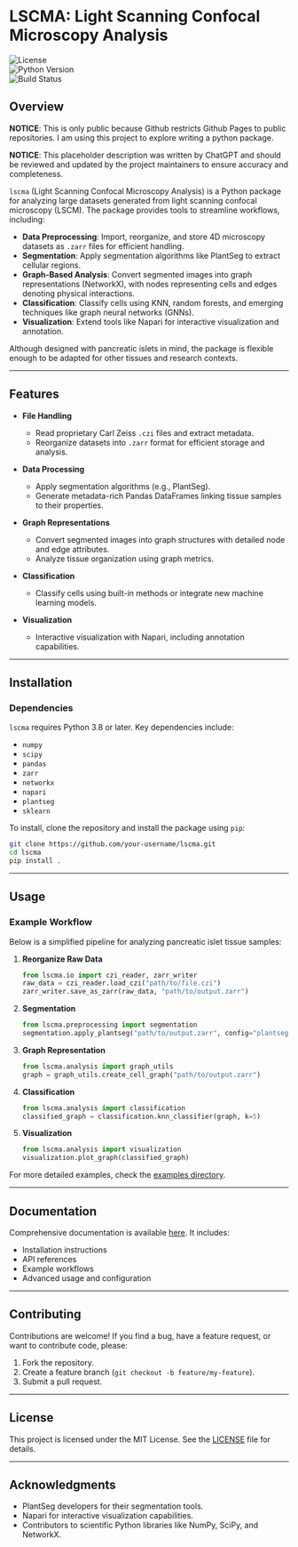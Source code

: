 # **LSCMA: Light Scanning Confocal Microscopy Analysis**

![License](https://img.shields.io/badge/license-MIT-green)  
![Python Version](https://img.shields.io/badge/python-3.8%2B-blue)  
![Build Status](https://img.shields.io/badge/build-passing-brightgreen)

## **Overview**

**NOTICE**: This is only public because Github restricts Github Pages to public repositories. I am using this project to explore writing a python package.

**NOTICE**: This placeholder description was written by ChatGPT and should be reviewed and updated by the project maintainers to ensure accuracy and completeness.

`lscma` (Light Scanning Confocal Microscopy Analysis) is a Python package for analyzing large datasets generated from light scanning confocal microscopy (LSCM). The package provides tools to streamline workflows, including:

- **Data Preprocessing**: Import, reorganize, and store 4D microscopy datasets as `.zarr` files for efficient handling.
- **Segmentation**: Apply segmentation algorithms like PlantSeg to extract cellular regions.
- **Graph-Based Analysis**: Convert segmented images into graph representations (NetworkX), with nodes representing cells and edges denoting physical interactions.
- **Classification**: Classify cells using KNN, random forests, and emerging techniques like graph neural networks (GNNs).
- **Visualization**: Extend tools like Napari for interactive visualization and annotation.

Although designed with pancreatic islets in mind, the package is flexible enough to be adapted for other tissues and research contexts.

---

## **Features**

- **File Handling**
  - Read proprietary Carl Zeiss `.czi` files and extract metadata.
  - Reorganize datasets into `.zarr` format for efficient storage and analysis.

- **Data Processing**
  - Apply segmentation algorithms (e.g., PlantSeg).
  - Generate metadata-rich Pandas DataFrames linking tissue samples to their properties.

- **Graph Representations**
  - Convert segmented images into graph structures with detailed node and edge attributes.
  - Analyze tissue organization using graph metrics.

- **Classification**
  - Classify cells using built-in methods or integrate new machine learning models.

- **Visualization**
  - Interactive visualization with Napari, including annotation capabilities.

---

## **Installation**

### **Dependencies**
`lscma` requires Python 3.8 or later. Key dependencies include:
- `numpy`
- `scipy`
- `pandas`
- `zarr`
- `networkx`
- `napari`
- `plantseg`
- `sklearn`

To install, clone the repository and install the package using `pip`:

```bash
git clone https://github.com/your-username/lscma.git
cd lscma
pip install .
```

---

## **Usage**

### **Example Workflow**

Below is a simplified pipeline for analyzing pancreatic islet tissue samples:

1. **Reorganize Raw Data**
   ```python
   from lscma.io import czi_reader, zarr_writer
   raw_data = czi_reader.load_czi("path/to/file.czi")
   zarr_writer.save_as_zarr(raw_data, "path/to/output.zarr")
   ```

2. **Segmentation**
   ```python
   from lscma.preprocessing import segmentation
   segmentation.apply_plantseg("path/to/output.zarr", config="plantseg_config.json")
   ```

3. **Graph Representation**
   ```python
   from lscma.analysis import graph_utils
   graph = graph_utils.create_cell_graph("path/to/output.zarr")
   ```

4. **Classification**
   ```python
   from lscma.analysis import classification
   classified_graph = classification.knn_classifier(graph, k=5)
   ```

5. **Visualization**
   ```python
   from lscma.analysis import visualization
   visualization.plot_graph(classified_graph)
   ```

For more detailed examples, check the [examples directory](examples/).

---

## **Documentation**

Comprehensive documentation is available [here](./docs/_build/html/index.html). It includes:

- Installation instructions
- API references
- Example workflows
- Advanced usage and configuration

---

## **Contributing**

Contributions are welcome! If you find a bug, have a feature request, or want to contribute code, please:

1. Fork the repository.
2. Create a feature branch (`git checkout -b feature/my-feature`).
3. Submit a pull request.

---

## **License**

This project is licensed under the MIT License. See the [LICENSE](LICENSE) file for details.

---

## **Acknowledgments**

- PlantSeg developers for their segmentation tools.
- Napari for interactive visualization capabilities.
- Contributors to scientific Python libraries like NumPy, SciPy, and NetworkX.
